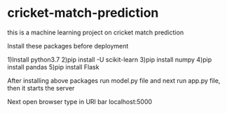 # cricket-match-prediction
this is a machine learning project on cricket match prediction

Install these packages before deployment

1)Install python3.7
2)pip install -U scikit-learn
3)pip install numpy
4)pip install pandas
5)pip install Flask

After installing above packages run model.py file
and next run app.py file, then it starts the server

Next open browser type in URl bar localhost:5000

